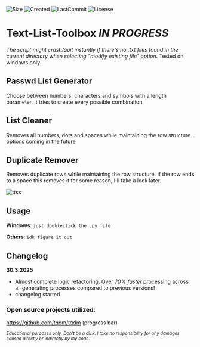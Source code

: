 ![Size](https://img.shields.io/github/repo-size/mirbyte/Text-List-Tools?color=c41d00&label=Size)
![Created](https://badges.pufler.dev/created/mirbyte/Text-List-Tools?color=c41d00)
![LastCommit](https://img.shields.io/github/last-commit/mirbyte/Text-List-Tools?color=c41d00&label=Updated)
![License](https://img.shields.io/github/license/mirbyte/Text-List-Tools?color=c41d00)

# Text-List-Toolbox _IN PROGRESS_
_The script might crash/quit instantly if there's no .txt files found in the current directory when selecting "modify existing file" option_. Tested on windows only.


## Passwd List Generator
Choose between numbers, characters and symbols with a length parameter. It tries to create every possible combination.



## List Cleaner
Removes all numbers, dots and spaces while maintaining the row structure. options coming in the future


## Duplicate Remover
Removes duplicate rows while maintaining the row structure. If the row ends to a space this removes it for some reason, I'll take a look later.




![ttss](https://github.com/user-attachments/assets/a7ccc272-e777-4aee-9bea-eb1eb1d0cebf)




## Usage
**Windows**: `just doubleclick the .py file`


**Others**: `idk figure it out`


## Changelog
**30.3.2025**
- Almost complete logic refactoring. Over *70% faster* processing across all generating processes compared to previous versions!
- changelog started


### Open source projects utilized:
https://github.com/tqdm/tqdm (progress bar)

<sub>_Educational purposes only. Don't be a dick. I take no responsibility for any damages caused directly or indirectly by my code._</sub>
